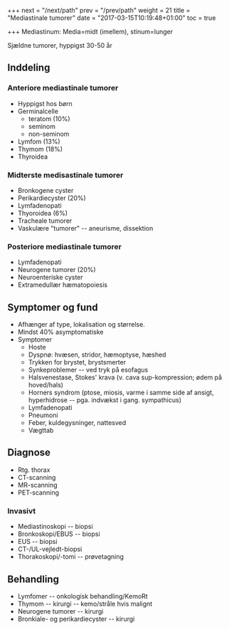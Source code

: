 +++
next = "/next/path"
prev = "/prev/path"
weight = 21
title = "Mediastinale tumorer"
date = "2017-03-15T10:19:48+01:00"
toc = true

+++
Mediastinum: Media=midt (imellem), stinum=lunger

Sjældne tumorer, hyppigst 30-50 år

## Inddeling

### Anteriore mediastinale tumorer

- Hyppigst hos børn
- Germinalcelle
    - teratom (10%)
    - seminom
    - non-seminom
- Lymfom (13%)
- Thymom (18%)
- Thyroidea

### Midterste medisastinale tumorer

- Bronkogene cyster
- Perikardiecyster (20%)
- Lymfadenopati
- Thyoroidea (6%)
- Tracheale tumorer
- Vaskulære "tumorer" -- aneurisme, dissektion

### Posteriore mediastinale tumorer

- Lymfadenopati
- Neurogene tumorer (20%)
- Neuroenteriske cyster
- Extramedullær hæmatopoiesis

## Symptomer og fund

- Afhænger af type, lokalisation og størrelse.
- Mindst 40% asymptomatiske
- Symptomer
    - Hoste
    - Dyspnø: hvæsen, stridor, hæmoptyse, hæshed
    - Trykken for brystet, brystsmerter
    - Synkeproblemer -- ved tryk på esofagus
    - Halsvenestase, Stokes' krava (v. cava sup-kompression; ødem på hoved/hals)
    - Horners syndrom (ptose, miosis, varme i samme side af ansigt, hyperhidrose -- pga. indvækst i gang. sympathicus)
    - Lymfadenopati
    - Pneumoni
    - Feber, kuldegysninger, nattesved
    - Vægttab

## Diagnose

- Rtg. thorax
- CT-scanning
- MR-scanning
- PET-scanning

### Invasivt

- Mediastinoskopi -- biopsi
- Bronkoskopi/EBUS -- biopsi
- EUS -- biopsi
- CT-/UL-vejledt-biopsi
- Thorakoskopi/-tomi -- prøvetagning

## Behandling

- Lymfomer -- onkologisk behandling/KemoRt
- Thymom -- kirurgi -- kemo/stråle hvis malignt
- Neurogene tumorer -- kirurgi
- Bronkiale- og perikardiecyster -- kirurgi
